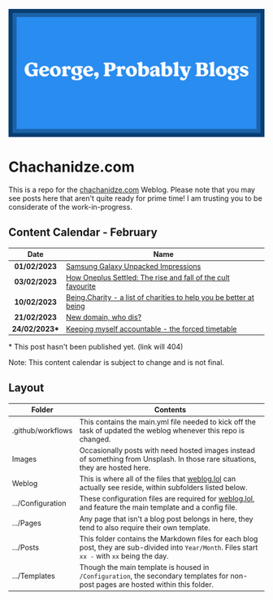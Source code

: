 ![George, Probably Blogs](/Images/George%20Probably%20Blogs.png)

# Chachanidze.com
This is a repo for the [chachanidze.com](https://chachanidze.com) Weblog. Please note that you may see posts here that aren't quite ready for prime time! I am trusting you to be considerate of the work-in-progress.

## Content Calendar - February
|     **Date**     | **Name**                                                                                                                                                             |
|:----------------:|----------------------------------------------------------------------------------------------------------------------------------------------------------------------|
|  **01/02/2023**  | [Samsung Galaxy Unpacked Impressions](https://probably.blog/2023/02/samsung-galaxy-unpacked-impressions)                                                             |
|  **03/02/2023**  | [How Oneplus Settled: The rise and fall of the cult favourite](https://probably.blog/2023/02/how-oneplus-settled)                                                    |
|  **10/02/2023**  | [Being.Charity - a list of charities to help you be better at being](https://probably.blog/2023/02/being-charity-a-list-of-charities-to-help-you-be-better-at-being) |
|  **21/02/2023**  | [New domain, who dis?](https://probably.blog/2023/02/new-domain-who-dis)                                                                                             |
| **24/02/2023\*** | [Keeping myself accountable - the forced timetable](https://probably.blog/2023/02/keeping-myself-accountable-the-forced-timetable)                                                |

\* This post hasn't been published yet. (link will 404)

Note: This content calendar is subject to change and is not final.
## Layout

| Folder            | Contents                                                                                                                                       |
|-------------------|------------------------------------------------------------------------------------------------------------------------------------------------|
| .github/workflows | This contains the main.yml file needed to kick off the task of updated the weblog whenever this repo is changed.                               |
| Images            | Occasionally posts with need hosted images instead of something from Unsplash. In those rare situations, they are hosted here.                 |
| Weblog            | This is where all of the files that [weblog.lol](https://weblog.lol) can actually see reside, within subfolders listed below.                  |
| .../Configuration | These configuration files are required for [weblog.lol](https://weblog.lol), and feature the main template and a config file.                  |
| .../Pages         | Any page that isn't a blog post belongs in here, they tend to also require their own template.                                                 |
| .../Posts         | This folder contains the Markdown files for each blog post, they are sub-divided into `Year/Month`. Files start `xx -` with `xx` being the day.|
| .../Templates     | Though the main template is housed in `/Configuration`, the secondary templates for non-post pages are hosted within this folder.              |
